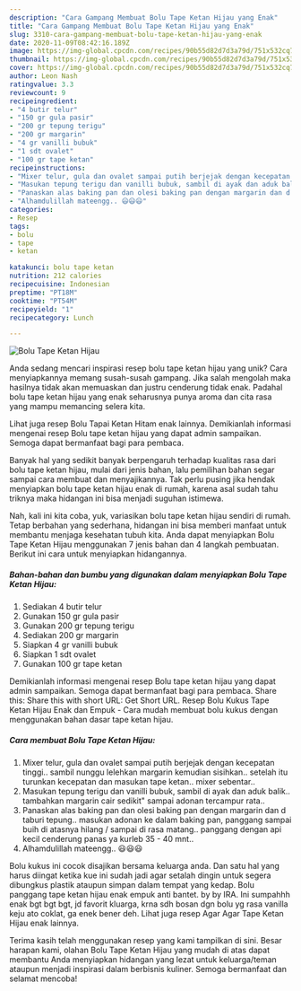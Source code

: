 ```yaml
---
description: "Cara Gampang Membuat Bolu Tape Ketan Hijau yang Enak"
title: "Cara Gampang Membuat Bolu Tape Ketan Hijau yang Enak"
slug: 3310-cara-gampang-membuat-bolu-tape-ketan-hijau-yang-enak
date: 2020-11-09T08:42:16.189Z
image: https://img-global.cpcdn.com/recipes/90b55d82d7d3a79d/751x532cq70/bolu-tape-ketan-hijau-foto-resep-utama.jpg
thumbnail: https://img-global.cpcdn.com/recipes/90b55d82d7d3a79d/751x532cq70/bolu-tape-ketan-hijau-foto-resep-utama.jpg
cover: https://img-global.cpcdn.com/recipes/90b55d82d7d3a79d/751x532cq70/bolu-tape-ketan-hijau-foto-resep-utama.jpg
author: Leon Nash
ratingvalue: 3.3
reviewcount: 9
recipeingredient:
- "4 butir telur"
- "150 gr gula pasir"
- "200 gr tepung terigu"
- "200 gr margarin"
- "4 gr vanilli bubuk"
- "1 sdt ovalet"
- "100 gr tape ketan"
recipeinstructions:
- "Mixer telur, gula dan ovalet sampai putih berjejak dengan kecepatan tinggi.. sambil nunggu lelehkan margarin kemudian sisihkan.. setelah itu turunkan kecepatan dan masukan tape ketan.. mixer sebentar.."
- "Masukan tepung terigu dan vanilli bubuk, sambil di ayak dan aduk balik.. tambahkan margarin cair sedikit&#34; sampai adonan tercampur rata.."
- "Panaskan alas baking pan dan olesi baking pan dengan margarin dan d taburi tepung.. masukan adonan ke dalam baking pan, panggang sampai buih di atasnya hilang / sampai di rasa matang.. panggang dengan api kecil cenderung panas ya kurleb 35 - 40 mnt.."
- "Alhamdulillah mateengg.. 😃😃😃"
categories:
- Resep
tags:
- bolu
- tape
- ketan

katakunci: bolu tape ketan 
nutrition: 212 calories
recipecuisine: Indonesian
preptime: "PT18M"
cooktime: "PT54M"
recipeyield: "1"
recipecategory: Lunch

---
```



![Bolu Tape Ketan Hijau](https://img-global.cpcdn.com/recipes/90b55d82d7d3a79d/751x532cq70/bolu-tape-ketan-hijau-foto-resep-utama.jpg)

Anda sedang mencari inspirasi resep bolu tape ketan hijau yang unik? Cara menyiapkannya memang susah-susah gampang. Jika salah mengolah maka hasilnya tidak akan memuaskan dan justru cenderung tidak enak. Padahal bolu tape ketan hijau yang enak seharusnya punya aroma dan cita rasa yang mampu memancing selera kita.

Lihat juga resep Bolu Tapai Ketan Hitam enak lainnya. Demikianlah informasi mengenai resep Bolu tape ketan hijau yang dapat admin sampaikan. Semoga dapat bermanfaat bagi para pembaca.

Banyak hal yang sedikit banyak berpengaruh terhadap kualitas rasa dari bolu tape ketan hijau, mulai dari jenis bahan, lalu pemilihan bahan segar sampai cara membuat dan menyajikannya. Tak perlu pusing jika hendak menyiapkan bolu tape ketan hijau enak di rumah, karena asal sudah tahu triknya maka hidangan ini bisa menjadi suguhan istimewa.


Nah, kali ini kita coba, yuk, variasikan bolu tape ketan hijau sendiri di rumah. Tetap berbahan yang sederhana, hidangan ini bisa memberi manfaat untuk membantu menjaga kesehatan tubuh kita. Anda dapat menyiapkan Bolu Tape Ketan Hijau menggunakan 7 jenis bahan dan 4 langkah pembuatan. Berikut ini cara untuk menyiapkan hidangannya.

<!--inarticleads1-->

##### Bahan-bahan dan bumbu yang digunakan dalam menyiapkan Bolu Tape Ketan Hijau:

1. Sediakan 4 butir telur
1. Gunakan 150 gr gula pasir
1. Gunakan 200 gr tepung terigu
1. Sediakan 200 gr margarin
1. Siapkan 4 gr vanilli bubuk
1. Siapkan 1 sdt ovalet
1. Gunakan 100 gr tape ketan


Demikianlah informasi mengenai resep Bolu tape ketan hijau yang dapat admin sampaikan. Semoga dapat bermanfaat bagi para pembaca. Share this: Share this with short URL: Get Short URL. Resep Bolu Kukus Tape Ketan Hijau Enak dan Empuk - Cara mudah membuat bolu kukus dengan menggunakan bahan dasar tape ketan hijau. 

<!--inarticleads2-->

##### Cara membuat Bolu Tape Ketan Hijau:

1. Mixer telur, gula dan ovalet sampai putih berjejak dengan kecepatan tinggi.. sambil nunggu lelehkan margarin kemudian sisihkan.. setelah itu turunkan kecepatan dan masukan tape ketan.. mixer sebentar..
1. Masukan tepung terigu dan vanilli bubuk, sambil di ayak dan aduk balik.. tambahkan margarin cair sedikit&#34; sampai adonan tercampur rata..
1. Panaskan alas baking pan dan olesi baking pan dengan margarin dan d taburi tepung.. masukan adonan ke dalam baking pan, panggang sampai buih di atasnya hilang / sampai di rasa matang.. panggang dengan api kecil cenderung panas ya kurleb 35 - 40 mnt..
1. Alhamdulillah mateengg.. 😃😃😃


Bolu kukus ini cocok disajikan bersama keluarga anda. Dan satu hal yang harus diingat ketika kue ini sudah jadi agar setalah dingin untuk segera dibungkus plastik ataupun simpan dalam tempat yang kedap. Bolu panggang tape ketan hijau enak empuk anti bantet. by by IRA. Ini sumpahhh enak bgt bgt bgt, jd favorit kluarga, krna sdh bosan dgn bolu yg rasa vanilla keju ato coklat, ga enek bener deh. Lihat juga resep Agar Agar Tape Ketan Hijau enak lainnya. 

Terima kasih telah menggunakan resep yang kami tampilkan di sini. Besar harapan kami, olahan Bolu Tape Ketan Hijau yang mudah di atas dapat membantu Anda menyiapkan hidangan yang lezat untuk keluarga/teman ataupun menjadi inspirasi dalam berbisnis kuliner. Semoga bermanfaat dan selamat mencoba!
